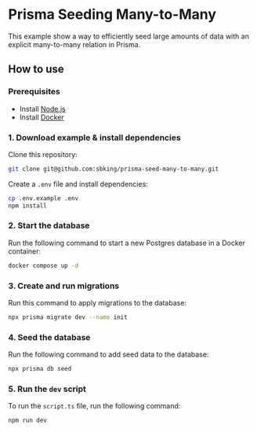 # Prisma Seeding Many-to-Many

This example show a way to efficiently seed large amounts of data with an explicit many-to-many relation in Prisma.

## How to use

### Prerequisites

- Install [Node.js](https://nodejs.org/en/download/)
- Install [Docker](https://docs.docker.com/get-docker/)

### 1. Download example & install dependencies

Clone this repository:

```sh
git clone git@github.com:sbking/prisma-seed-many-to-many.git
```

Create a `.env` file and install dependencies:

```sh
cp .env.example .env
npm install
```

### 2. Start the database

Run the following command to start a new Postgres database in a Docker container:

```sh
docker compose up -d
```

### 3. Create and run migrations

Run this command to apply migrations to the database:

```sh
npx prisma migrate dev --name init
```

### 4. Seed the database

Run the following command to add seed data to the database:

```sh
npx prisma db seed
```

### 5. Run the `dev` script

To run the `script.ts` file, run the following command:

```sh
npm run dev
```
